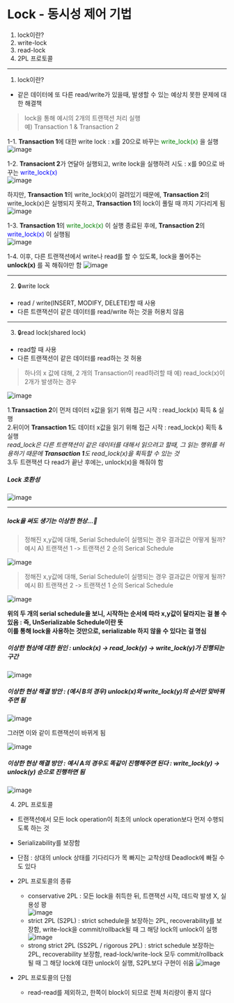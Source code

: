 # Lock - 동시성 제어 기법  
1. lock이란?
2. write-lock  
3. read-lock
4. 2PL 프로토콜
***

1. lock이란?
- 같은 데이터에 또 다른 read/write가 있을때, 발생할 수 있는 예상치 못한 문제에 대한 해결책  

> lock을 통해 예시의 2개의 트랜잭션 처리 실행  
예) Transaction 1 & Transaction 2



1-1. **Transaction 1**에 대한 write lock : x를 20으로 바꾸는 <span style="color:green"> write_lock(x) </span>을 실행  
![image](https://github.com/mithzinf/DB-Study/assets/124668883/22862f69-1414-4d3f-b800-2a7ef22f9fa2)  



1-2. **Transaciont 2**가 연달아 실행되고, write lock을 실행하려 시도 : x를 90으로 바꾸는 <span style="color:blue"> write_lock(x) </span>   
![image](https://github.com/mithzinf/DB-Study/assets/124668883/c30744f9-3864-4b4b-a723-6298216e20d9)  



하지만, **Transaction 1**의 write_lock(x)이 걸려있기 때문에, **Transaction 2**의 write_lock(x)은 실행되지 못하고, **Transaction 1**의 lock이 풀릴 때 까지 기다리게 됨  
![image](https://github.com/mithzinf/DB-Study/assets/124668883/b61de64b-9e1a-41a2-aade-afda2459b7c9)  



1-3. **Transaction 1**의 <span style="color:green"> write_lock(x) </span>이 실행 종료된 후에, **Transaction 2**의 <span style="color:blue"> write_lock(x) </span>이 실행됨  
![image](https://github.com/mithzinf/DB-Study/assets/124668883/0588be9f-52d6-419b-ab75-7070d94bd864)  



1-4. 이후, 다른 트랜잭션에서 write나 read를 할 수 있도록, lock을 풀어주는 **unlock(x)** 를 꼭 해줘야만 함
![image](https://github.com/mithzinf/DB-Study/assets/124668883/259ba61c-bd21-4cc6-a6bc-615b5050345c)



---



2. 🔒write lock

- read / write(INSERT, MODIFY, DELETE)할 때 사용
- 다른 트랜잭션이 같은 데이터를 read/write 하는 것을 허용치 않음



---


3. 🔒read lock(shared lock)

- read할 때 사용
- 다른 트랜잭션이 같은 데이터를 read하는 것 허용


> 하나의 x 값에 대해, 2 개의 Transaction이 read하려할 때 
예) read_lock(x)이 2개가 발생하는 경우


![image](https://github.com/mithzinf/DB-Study/assets/124668883/52f3b369-ff89-4b8d-93dc-ba72ac23b467)  

1.**Transaction 2**이 먼저 데이터 x값을 읽기 위해 접근 시작 : read_lock(x) 획득 & 실행  
2.뒤이어 **Transaction 1**도 데이터 x값을 읽기 위해 접근 시작 : read_lock(x) 획득 & 실행  
*read_lock은 다른 트랜잭션이 같은 데이터를 대해서 읽으려고 할때, 그 읽는 행위를 허용하기 때문에 **Transaction 1**도 read_lock(x)을 획득할 수 있는 것*    
3.두 트랜잭션 다 read가 끝난 후에는, unlock(x)을 해줘야 함  

##### Lock 호환성  


![image](https://github.com/mithzinf/DB-Study/assets/124668883/d1a618fd-7cb8-4adf-9417-9ff6b87f0d71)


---

##### lock을 써도 생기는 이상한 현상...👻
> 정해진 x,y값에 대해, Serial Schedule이 실행되는 경우 결과값은 어떻게 될까?  
예시 A) 트랜잭션 1 -> 트랜잭션 2 순의 Serical Schedule  


![image](https://github.com/mithzinf/DB-Study/assets/124668883/e6c58176-bce0-4153-8fb1-5341bbec9824)



> 정해진 x,y값에 대해, Serial Schedule이 실행되는 경우 결과값은 어떻게 될까?  
예시 B) 트랜잭션 2 -> 트랜잭션 1 순의 Serical Schedule

![image](https://github.com/mithzinf/DB-Study/assets/124668883/96084159-426d-4b88-9ab8-dd77eee55e7c)


**위의 두 개의 serial schedule을 보니, 시작하는 순서에 따라 x,y값이 달라지는 걸 볼 수 있음 : 즉, UnSerializable Schedule이란 뜻**  
**이를 통해 lock을 사용하는 것만으로, serializable 하지 않을 수 있다는 걸 명심**



##### 이상한 현상에 대한 원인 :   unlock(x) -> read_lock(y) -> write_lock(y)가 진행되는 구간

![image](https://github.com/mithzinf/DB-Study/assets/124668883/a8df7d5f-b328-4d70-93a1-4f78db5774a3)


##### 이상한 현상 해결 방안 : (예시 B의 경우) unlock(x)와 write_lock(y)의 순서만 맞바꿔주면 됨


![image](https://github.com/mithzinf/DB-Study/assets/124668883/111c4b6d-fa3c-4c75-ae85-7264b4238b70)



그러면 이와 같이 트랜잭션이 바뀌게 됨



![image](https://github.com/mithzinf/DB-Study/assets/124668883/2c989250-6f39-4537-8508-3cbd8723bfdc)



##### 이상한 현상 해결 방안 : 예시 A의 경우도 똑같이 진행해주면 된다 : write_lock(y) -> unlock(y) 순으로 진행하면 됨



![image](https://github.com/mithzinf/DB-Study/assets/124668883/e94e4ddb-50dd-4887-ab4a-2fd4b4120d4d)




4. 2PL 프로토콜  
- 트랜잭션에서 모든 lock operation이 최초의 unlock operation보다 먼저 수행되도록 하는 것
- Serializability를 보장함
- 단점 : 상대의 unlock 상태를 기다리다가 목 빠지는 교착상태 Deadlock에 빠질 수도 있다


- 2PL 프로토콜의 종류

  - conservative 2PL : 모든 lock을 취득한 뒤, 트랜잭션 시작, 데드락 발생 X, 실용성 꽝  
    ![image](https://github.com/mithzinf/DB-Study/assets/124668883/1a336ad7-9154-4e90-b9ce-689f0d5f930f)    
  - strict 2PL (S2PL) : strict schedule을 보장하는 2PL, recoverability를 보장함, write-lock을 commit/rollback될 때 그 해당 lock의 unlock이 실행
    ![image](https://github.com/mithzinf/DB-Study/assets/124668883/d6b72a81-0c3d-4c40-bd50-f7071a4f5bea)  
  - strong strict 2PL (SS2PL / rigorous 2PL) : strict schedule 보장하는 2PL, recoverability 보장함, read-lock/write-lock 모두 commit/rollback될 때 그 해당 lock에 대한 unlock이 실행, S2PL보다 구현이 쉬움
   ![image](https://github.com/mithzinf/DB-Study/assets/124668883/dc57883b-dce3-4e7f-975c-989b664c1d5e)  




- 2PL 프로토콜의 단점
  - read-read를 제외하고, 한쪽이 block이 되므로 전체 처리량이 좋지 않다
 
    



  
